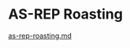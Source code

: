 # AS-REP Roasting

[as-rep-roasting.md](../../credential-access/kerberos/as-rep-roasting.md "mention")
